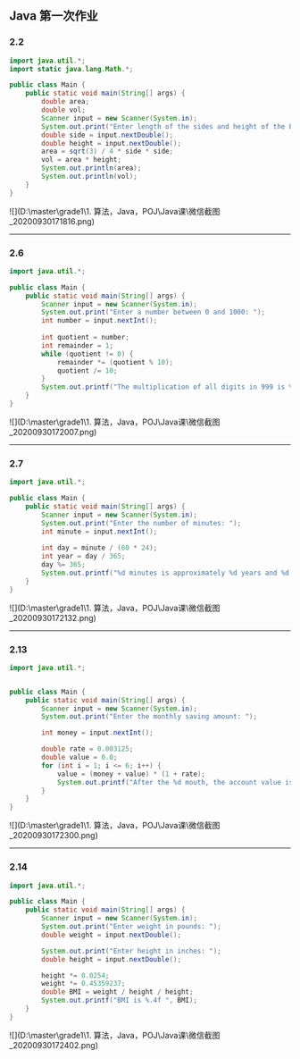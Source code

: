 ## Java 第一次作业



### 2.2  

```java
import java.util.*;
import static java.lang.Math.*;

public class Main {
    public static void main(String[] args) {
        double area;
        double vol;
        Scanner input = new Scanner(System.in);
        System.out.print("Enter length of the sides and height of the Equilateral triangle: ");
        double side = input.nextDouble();
        double height = input.nextDouble();
        area = sqrt(3) / 4 * side * side;
        vol = area * height;
        System.out.println(area);
        System.out.println(vol);
    }
}
```

![](D:\master\grade1\1. 算法，Java，POJ\Java课\微信截图_20200930171816.png)

------











### 2.6

```java
import java.util.*;

public class Main {
    public static void main(String[] args) {
        Scanner input = new Scanner(System.in);
        System.out.print("Enter a number between 0 and 1000: ");
        int number = input.nextInt();
        
        int quotient = number;
        int remainder = 1;
        while (quotient != 0) {
            remainder *= (quotient % 10);
            quotient /= 10;
        }
        System.out.printf("The multiplication of all digits in 999 is %d", remainder);
    }
}
```

![](D:\master\grade1\1. 算法，Java，POJ\Java课\微信截图_20200930172007.png)

------















### 2.7

```java
import java.util.*;

public class Main {
    public static void main(String[] args) {
        Scanner input = new Scanner(System.in);
        System.out.print("Enter the number of minutes: ");
        int minute = input.nextInt();
        
        int day = minute / (60 * 24);
        int year = day / 365;
        day %= 365;
        System.out.printf("%d minutes is approximately %d years and %d days", minute, year, day);
    }
}
```

![](D:\master\grade1\1. 算法，Java，POJ\Java课\微信截图_20200930172132.png)

------





















### 2.13

```java
import java.util.*;


public class Main {
    public static void main(String[] args) {
        Scanner input = new Scanner(System.in);
        System.out.print("Enter the monthly saving amount: ");

        int money = input.nextInt();

        double rate = 0.003125;
        double value = 0.0;
        for (int i = 1; i <= 6; i++) {
            value = (money + value) * (1 + rate);
            System.out.printf("After the %d mouth, the account value is %.11f \n", i, value);
        }
    }
}
```

![](D:\master\grade1\1. 算法，Java，POJ\Java课\微信截图_20200930172300.png)

------



















### 2.14

```java
import java.util.*;

public class Main {
    public static void main(String[] args) {
        Scanner input = new Scanner(System.in);
        System.out.print("Enter weight in pounds: ");
        double weight = input.nextDouble();

        System.out.print("Enter height in inches: ");
        double height = input.nextDouble();

        height *= 0.0254;
        weight *= 0.45359237;
        double BMI = weight / height / height;
        System.out.printf("BMI is %.4f ", BMI);
    }
}
```

![](D:\master\grade1\1. 算法，Java，POJ\Java课\微信截图_20200930172402.png)